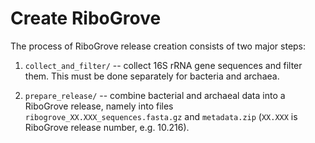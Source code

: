 
# Create RiboGrove

The process of RiboGrove release creation consists of two major steps:

1. `collect_and_filter/` -- collect 16S rRNA gene sequences and filter them. This must be done separately for bacteria and archaea.

2. `prepare_release/` -- combine bacterial and archaeal data into a RiboGrove release, namely into files `ribogrove_XX.XXX_sequences.fasta.gz` and `metadata.zip` (`XX.XXX` is RiboGrove release number, e.g. 10.216).

